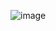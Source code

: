 

![image](https://user-images.githubusercontent.com/32255911/130366629-91124002-7dc1-4498-a1c8-054bfac8e6df.png)
